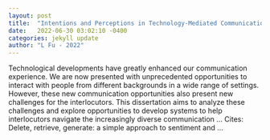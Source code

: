 ```yaml
---
layout: post
title:  "Intentions and Perceptions in Technology-Mediated Communication"
date:   2022-06-30 03:02:10 -0400
categories: jekyll update
author: "L Fu - 2022"
---
```

Technological developments have greatly enhanced our communication experience. We are now presented with unprecedented opportunities to interact with people from different backgrounds in a wide range of settings. However, these new communication opportunities also present new challenges for the interlocutors. This dissertation aims to analyze these challenges and explore opportunities to develop systems to help interlocutors navigate the increasingly diverse communication …
Cites: ‪Delete, retrieve, generate: a simple approach to sentiment and …‬  
